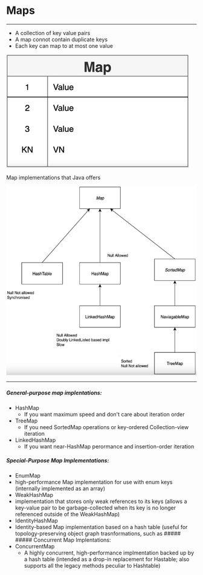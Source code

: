 # Maps
------------
-  A collection of key value pairs
-  A map connot contain duplicate keys
-  Each key can map to at most one value

<img src="Maps2.PNG" height="300">

Map implementations that Java offers

<img src="Maps.PNG" height="500">

-------------
##### General-purpose map implentations:
-  HashMap
    -  If you want maximum speed and don't care about iteration order
-  TreeMap
    -  If you need SortedMap operations or key-ordered Collection-view iteration
-  LinkedHashMap 
    -  If you want near-HashMap perormance and insertion-order iteration
##### Special-Purpose Map Implementations:
-  EnumMap
-  high-performance Map implementation for use with enum keys (internally implemented as an array)
-  WeakHashMap
-  implementation that stores only weak references to its keys (allows a key-value pair to be garbage-collected when its key is no longer referenced outside of the WeakHashMap)
-  IdentityHashMap
-  Identity-based Map implementation based on a hash table (useful for topology-preserving object graph trasnformations, such as ##### ##### Concurrent Map Implentations:
-  ConcurrentMap
   -  A highly concurrent, high-performance implmentation backed up by a hash table (intended as a drop-in replacement for Hastable; also supports all the legacy methods peculiar to Hashtable)
